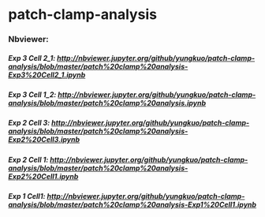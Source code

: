 # patch-clamp-analysis
### Nbviewer:
##### Exp 3 Cell 2_1: http://nbviewer.jupyter.org/github/yungkuo/patch-clamp-analysis/blob/master/patch%20clamp%20analysis-Exp3%20Cell2_1.ipynb
##### Exp 3 Cell 1_2: http://nbviewer.jupyter.org/github/yungkuo/patch-clamp-analysis/blob/master/patch%20clamp%20analysis.ipynb
##### Exp 2 Cell 3: http://nbviewer.jupyter.org/github/yungkuo/patch-clamp-analysis/blob/master/patch%20clamp%20analysis-Exp2%20Cell3.ipynb
##### Exp 2 Cell 1: http://nbviewer.jupyter.org/github/yungkuo/patch-clamp-analysis/blob/master/patch%20clamp%20analysis-Exp2%20Cell1.ipynb
##### Exp 1 Cell1: http://nbviewer.jupyter.org/github/yungkuo/patch-clamp-analysis/blob/master/patch%20clamp%20analysis-Exp1%20Cell1.ipynb
